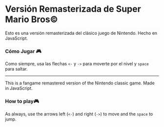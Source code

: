 # Versión Remasterizada de Super Mario Bros&copy;

Esto es una versión remasterizada del clásico juego de Nintendo. Hecho en JavaScript.

### **Cómo Jugar 🎮**
Como siempre, usa las flechas `<-` y `->` para moverte por el nivel y `space` para saltar.
___

This is a fangame remastered version of the Nintendo classic game. Made in JavaScript.

### **How to play🎮**
As always, use the arrows left (`<-`) and right (`->`) to move and the `space` to jump.